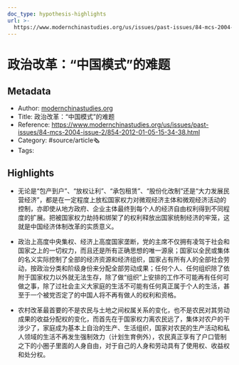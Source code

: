 ```yaml
---
doc_type: hypothesis-highlights
url: >-
  https://www.modernchinastudies.org/us/issues/past-issues/84-mcs-2004-issue-2/854-2012-01-05-15-34-38.html
---
```

# 政治改革：“中国模式”的难题
## Metadata
- Author: [modernchinastudies.org]()
- Title: 政治改革：“中国模式”的难题
- Reference: https://www.modernchinastudies.org/us/issues/past-issues/84-mcs-2004-issue-2/854-2012-01-05-15-34-38.html
- Category: #source/article🗞
- Tags:
## Highlights
- 无论是“包产到户”、“放权让利”、“承包租赁”、“股份化改制”还是“大力发展民营经济”，都是在一定程度上放松国家权力对微观经济主体和微观经济活动的控制，亦即使从地方政府、企业主体最终到每个人的经济自由权利得到不同程度的扩展。把被国家权力劫持和绑架了的权利释放出国家统制经济的牢笼，这就是中国经济体制改革的实质意义。

- 政治上高度中央集权、经济上高度国家垄断，党的主席不仅拥有凌驾于社会和国家之上的一切权力，而且还是所有正确思想的唯一源泉；国家以全民或集体的名义实际控制了全部的经济资源和经济组织，国家占有所有人的全部社会劳动，按政治分类和阶级身份来分配全部劳动成果；任何个人、任何组织除了依附于国家权力以外就无法生存，除了做“组织”上安排的工作不可能再有任何可做之事，除了过社会主义大家庭的生活不可能有任何真正属于个人的生活，甚至于一个被党否定了的中国人将不再有做人的权利和资格。

- 农村改革最首要的不是农民与土地之间权属关系的变化，也不是农民对其劳动成果的收益分配权的变化，而首先在于国家权力离农民远了，集体对农户的干涉少了，家庭成为基本上自治的生产、生活组织，国家对农民的生产活动和私人领域的生活不再发生强制效力（计划生育例外），农民真正享有了户口管制之下的小圈子里面的人身自由，对于自己的人身和劳动具有了使用权、收益权和处分权。

